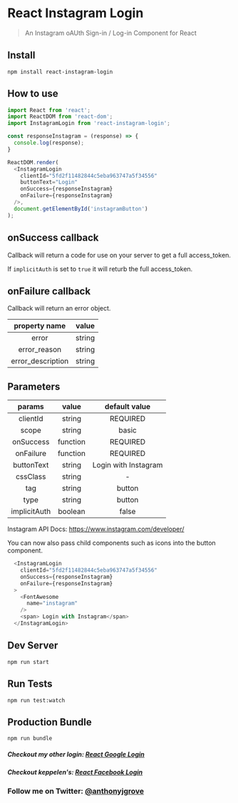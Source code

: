 # React Instagram Login

> An Instagram oAUth Sign-in / Log-in Component for React


## Install
```
npm install react-instagram-login

```
## How to use
```js
import React from 'react';
import ReactDOM from 'react-dom';
import InstagramLogin from 'react-instagram-login';

const responseInstagram = (response) => {
  console.log(response);
}

ReactDOM.render(
  <InstagramLogin
    clientId="5fd2f11482844c5eba963747a5f34556"
    buttonText="Login"
    onSuccess={responseInstagram}
    onFailure={responseInstagram}
  />,
  document.getElementById('instagramButton')
);
```
## onSuccess callback

Callback will return a code for use on your server to get a full access_token.

If ```implicitAuth``` is set to ```true``` it will returb the full access_token.

## onFailure callback

Callback will return an error object.

| property name       |  value   |
|:-------------------:|:--------:|
|       error         |  string  |
|    error_reason     |  string  |
|  error_description  |  string  |

## Parameters

|    params    |   value  |             default value            |
|:------------:|:--------:|:------------------------------------:|
|    clientId  |  string  |               REQUIRED               |
|     scope    |  string  |                 basic                |
|   onSuccess  | function |               REQUIRED               |
|   onFailure  | function |               REQUIRED               |
|   buttonText |  string  |            Login with Instagram      |
|   cssClass   |  string  |                   -                  |
|     tag      |  string  |                button                |
|     type     |  string  |                button                |
| implicitAuth | boolean  |                false                 |


Instagram API Docs: https://www.instagram.com/developer/

You can now also pass child components such as icons into the button component.
```js
  <InstagramLogin
    clientId="5fd2f11482844c5eba963747a5f34556"
    onSuccess={responseInstagram}
    onFailure={responseInstagram}
  >
    <FontAwesome
      name="instagram"
    />
    <span> Login with Instagram</span>
  </InstagramLogin>

```
## Dev Server
```
npm run start

```
## Run Tests
```
npm run test:watch

```

## Production Bundle
```
npm run bundle
```
##### Checkout my other login: [React Google Login](https://github.com/anthonyjgrove/react-google-login)

##### Checkout keppelen's: [React Facebook Login](https://github.com/keppelen/react-facebook-login)

### Follow me on Twitter: [@anthonyjgrove](https://twitter.com/anthonyjgrove)
